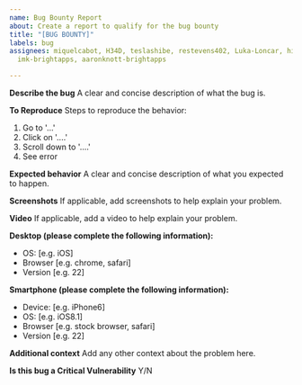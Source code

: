 ```yaml
---
name: Bug Bounty Report
about: Create a report to qualify for the bug bounty
title: "[BUG BOUNTY]"
labels: bug
assignees: miquelcabot, H34D, teslashibe, restevens402, Luka-Loncar, hide-on-bush-x,
  imk-brightapps, aaronknott-brightapps

---
```


**Describe the bug**
A clear and concise description of what the bug is.

**To Reproduce**
Steps to reproduce the behavior:
1. Go to '...'
2. Click on '....'
3. Scroll down to '....'
4. See error

**Expected behavior**
A clear and concise description of what you expected to happen.

**Screenshots**
If applicable, add screenshots to help explain your problem.

**Video**
If applicable, add a video to help explain your problem. 

**Desktop (please complete the following information):**
 - OS: [e.g. iOS]
 - Browser [e.g. chrome, safari]
 - Version [e.g. 22]

**Smartphone (please complete the following information):**
 - Device: [e.g. iPhone6]
 - OS: [e.g. iOS8.1]
 - Browser [e.g. stock browser, safari]
 - Version [e.g. 22]

**Additional context**
Add any other context about the problem here.

**Is this bug a Critical Vulnerability**
Y/N
